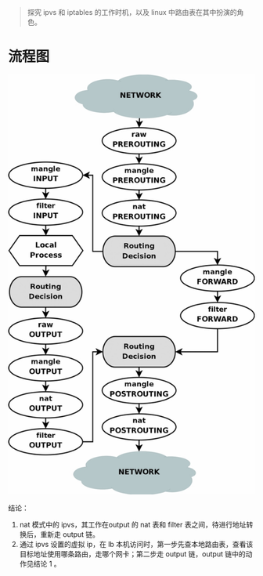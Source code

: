 > 探究 ipvs 和 iptables 的工作时机，以及 linux 中路由表在其中扮演的角色。
>

# 流程图

![](./attachments/tables_traverse.jpg)

结论：

1. nat 模式中的 ipvs，其工作在output 的 nat 表和 filter 表之间，待进行地址转换后，重新走 output 链。
2. 通过 ipvs 设置的虚拟 ip，在 lb 本机访问时，第一步先查本地路由表，查看该目标地址使用哪条路由，走哪个网卡；第二步走 output 链，output 链中的动作见结论 1 。
